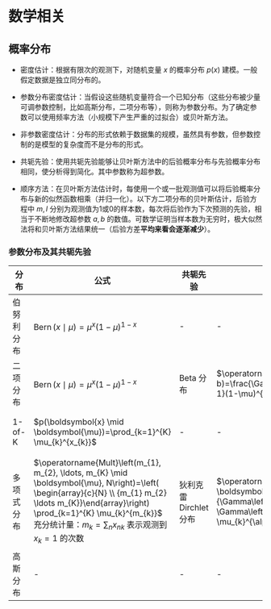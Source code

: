 # 数学相关

## 概率分布

- 密度估计：根据有限次的观测下，对随机变量 $x$ 的概率分布 $p(x)$ 建模。一般假定数据是独立同分布的。

- 参数分布密度估计：当假设这些随机变量符合一个已知分布（这些分布被少量可调参数控制，比如高斯分布，二项分布等），则称为参数分布。为了确定参数可以使用频率方法（小规模下产生严重的过拟合）或贝叶斯方法。

- 非参数密度估计：分布的形式依赖于数据集的规模，虽然具有参数，但参数控制的是模型的复杂度而不是分布的形式。

- 共轭先验：使用共轭先验能够让贝叶斯方法中的后验概率分布与先验概率分布相同，使分析得到简化。其中参数称为超参数。

- 顺序方法：在贝叶斯方法估计时，每使用一个或一批观测值可以将后验概率分布与新的似然函数相乘（并归一化）。以下方二项分布的贝叶斯估计，后验方程中 $m, l$ 分别为观测值为1或0的样本数，每次将后验作为下次预测的先验，相当于不断地修改超参数 $a, b$ 的数值。可数学证明当样本数为无穷时，极大似然法将和贝叶斯方法结果统一（后验方差**平均来看会逐渐减少**）。

### 参数分布及其共轭先验

| 分布 | 公式 | 共轭先验 | 公式 | 后验分布 | 相关理解 |
| ---  | --- | --- | --- | ---| --- |
| 伯努利分布 | $\operatorname{Bern}(x \mid \mu)=\mu^{x}(1-\mu)^{1-x}$ | - | - | -| - |
| 二项分布 | $\operatorname{Bern}(x \mid \mu)=\mu^{x}(1-\mu)^{1-x}$ |Beta 分布 |$\operatorname{Beta}(\mu \mid a, b)=\frac{\Gamma(a+b)}{\Gamma(a) \Gamma(b)} \mu^{a-1}(1-\mu)^{b-1}$ | $p(\mu \mid m, l, a, b) \propto \mu^{m+a-1}(1-\mu)^{l+b-1}$   | 其中 $m, l$ 分别为观测值为1或0的样本数 |
| 1-of-K |  $p(\boldsymbol{x} \mid \boldsymbol{\mu})=\prod_{k=1}^{K} \mu_{k}^{x_{k}}$ | - | - | - |  $\boldsymbol{x}=(0,0,1,0,0,0)^{T}$  $\sum_{k=1}^{K} x_{k}=1$ |
|多项式分布| $\operatorname{Mult}\left(m_{1}, m_{2}, \ldots, m_{K} \mid \boldsymbol{\mu}, N\right)=\left( \begin{array}{c}{N} \\ {m_{1} m_{2} \ldots m_{K}}\end{array}\right) \prod_{k=1}^{K} \mu_{k}^{m_{k}}$  充分统计量：$m_{k}=\sum_{n} x_{n k}$ 表示观测到 $x_k = 1$ 的次数| 狄利克雷Dirchlet分布 | $\operatorname{Dir}(\boldsymbol{\mu} \mid \boldsymbol{\alpha})=\frac{\Gamma\left(\alpha_{0}\right)}{\Gamma\left(\alpha_{1}\right) \cdots \Gamma\left(\alpha_{K}\right)} \prod_{k=1}^{K} \mu_{k}^{\alpha_{k}-1}$ | $p(\boldsymbol{\mu} \mid \mathcal{D}, \boldsymbol{\alpha}) \propto p(\mathcal{D} \mid \boldsymbol{\mu}) p(\boldsymbol{\mu} \mid \boldsymbol{\alpha}) \propto \prod_{k=1}^{K} \mu_{k}^{\alpha_{k}+m_{k}-1}$ | $\alpha_k$ 根据观测到 $x_k = 1$ 的次数变化 |
| 高斯分布 | - | - | - | -| -| 
